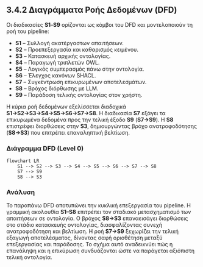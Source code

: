 ## 3.4.2 Διαγράμματα Ροής Δεδομένων (DFD)

Οι διαδικασίες **S1**–**S9** ορίζονται ως κόμβοι του DFD και μοντελοποιούν τη ροή του pipeline:

* **S1** – Συλλογή ακατέργαστων απαιτήσεων.
* **S2** – Προεπεξεργασία και καθαρισμός κειμένου.
* **S3** – Κατασκευή αρχικής οντολογίας.
* **S4** – Παραγωγή τριπλετών OWL.
* **S5** – Λογικός συμπερασμός πάνω στην οντολογία.
* **S6** – Έλεγχος κανόνων SHACL.
* **S7** – Συγκέντρωση επικυρωμένων αποτελεσμάτων.
* **S8** – Βρόχος διόρθωσης με LLM.
* **S9** – Παράδοση τελικής οντολογίας στον χρήστη.

Η κύρια ροή δεδομένων εξελίσσεται διαδοχικά **S1→S2→S3→S4→S5→S6→S7→S8**.
Η διαδικασία **S7** εξάγει τα επικυρωμένα δεδομένα προς την τελική έξοδο **S9** (**S7→S9**).
Η **S8** επιστρέφει διορθώσεις στην **S3**, δημιουργώντας βρόχο ανατροφοδότησης (**S8→S3**) που επιτρέπει επαναληπτική βελτίωση.

### Διάγραμμα DFD (Level 0)

```mermaid
flowchart LR
    S1 --> S2 --> S3 --> S4 --> S5 --> S6 --> S7 --> S8
    S7 --> S9
    S8 --> S3
```

### Ανάλυση

Το παραπάνω DFD αποτυπώνει την κυκλική επεξεργασία του pipeline.
Η γραμμική ακολουθία **S1–S8** επιτρέπει τον σταδιακό μετασχηματισμό των απαιτήσεων σε οντολογία.
Ο βρόχος **S8→S3** επαναεισάγει διορθώσεις στο στάδιο κατασκευής οντολογίας, διασφαλίζοντας συνεχή ανατροφοδότηση και βελτίωση.
Η ροή **S7→S9** ξεχωρίζει την τελική εξαγωγή αποτελέσματος, δίνοντας σαφή οριοθέτηση μεταξύ επεξεργασίας και παράδοσης.
Το σχήμα αυτό αναδεικνύει πώς η επανάληψη και η επικύρωση συνδυάζονται ώστε να παράγεται αξιόπιστη τελική οντολογία.

